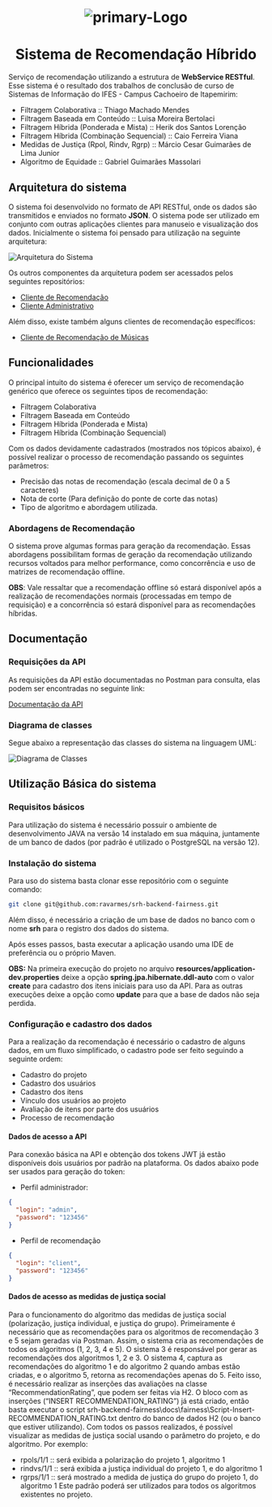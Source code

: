 <h1 align="center">
    <img src="https://i.ibb.co/tzbzzs9/primary-Logo.png" alt="primary-Logo" border="0">
</h1>

<h1 align="center">
    Sistema de Recomendação Híbrido
</h1>

Serviço de recomendação utilizando a estrutura de **WebService RESTful**. 
Esse sistema é o resultado dos trabalhos de conclusão de curso de Sistemas de Informação do IFES - Campus Cachoeiro de Itapemirim:

- Filtragem Colaborativa :: Thiago Machado Mendes
- Filtragem Baseada em Conteúdo :: Luisa Moreira Bertolaci
- Filtragem Híbrida (Ponderada e Mista) :: Herik dos Santos Lorenção
- Filtragem Híbrida (Combinação Sequencial) :: Caio Ferreira Viana
- Medidas de Justiça (Rpol, Rindv, Rgrp) :: Márcio Cesar Guimarães de Lima Junior
- Algoritmo de Equidade :: Gabriel Guimarães Massolari

## Arquitetura do sistema

O sistema foi desenvolvido no formato de API RESTful, onde os dados são transmitidos e enviados no formato **JSON**. O sistema pode ser utilizado em conjunto com outras aplicações clientes para manuseio e visualização dos dados. Inicialmente o sistema foi pensado para utilização na seguinte arquitetura:

![Arquitetura do Sistema](https://i.ibb.co/Jd6wrnf/arquitetura.png)

Os outros componentes da arquitetura podem ser acessados pelos seguintes repositórios:

- [Cliente de Recomendação](https://github.com/herikLorencao/srh-client)
- [Cliente Administrativo](https://github.com/herikLorencao/srh-client-admin)

Além disso, existe também alguns clientes de recomendação específicos:

- [Cliente de Recomendação de Músicas](https://github.com/herikLorencao/srh-findbymusic)

## Funcionalidades

O principal intuito do sistema é oferecer um serviço de recomendação genérico que oferece os seguintes tipos de recomendação:

- Filtragem Colaborativa
- Filtragem Baseada em Conteúdo
- Filtragem Híbrida (Ponderada e Mista)
- Filtragem Híbrida (Combinação Sequencial)

Com os dados devidamente cadastrados (mostrados nos tópicos abaixo), é possível realizar o processo de recomendação passando os seguintes parâmetros:

- Precisão das notas de recomendação (escala decimal de 0 a 5 caracteres)
- Nota de corte (Para definição do ponte de corte das notas)
- Tipo de algoritmo e abordagem utilizada.

### Abordagens de Recomendação

O sistema prove algumas formas para geração da recomendação. Essas abordagens possibilitam formas de geração da recomendação utilizando recursos voltados para melhor performance, como concorrência e uso de matrizes de recomendação offline.

**OBS**: Vale ressaltar que a recomendação offline só estará disponível após a realização de recomendações normais (processadas em tempo de requisição) e a concorrência só estará disponível para as recomendações híbridas.

## Documentação

### Requisições da API

As requisições da API estão documentadas no Postman para consulta, elas podem ser encontradas no seguinte link:

[Documentação da API](https://documenter.getpostman.com/view/16559558/2s8YzMXkQb)

### Diagrama de classes

Segue abaixo a representação das classes do sistema na linguagem UML:

![Diagrama de Classes](https://i.ibb.co/1Kz7n4n/diagram.jpg)

## Utilização Básica do sistema

### Requisitos básicos

Para utilização do sistema é necessário possuir o ambiente de desenvolvimento JAVA na versão 14 instalado em sua máquina, juntamente de um banco de dados (por padrão é utilizado o PostgreSQL na versão 12).

### Instalação do sistema

Para uso do sistema basta clonar esse repositório com o seguinte comando:

```bash
git clone git@github.com:ravarmes/srh-backend-fairness.git
```

Além disso, é necessário a criação de um base de dados no banco com o nome **srh** para o registro dos dados do sistema.

Após esses passos, basta executar a aplicação usando uma IDE de preferência ou o próprio Maven.

**OBS:** Na primeira execução do projeto no arquivo **resources/application-dev.properties** deixe a opção **spring.jpa.hibernate.ddl-auto**
com o valor **create** para cadastro dos itens iniciais para uso da API. Para as outras execuções deixe a opção como **update** para que a
base de dados não seja perdida. 

### Configuração e cadastro dos dados

Para a realização da recomendação é necessário o cadastro de alguns dados, em um fluxo simplificado, o cadastro pode ser feito seguindo a seguinte ordem:

- Cadastro do projeto
- Cadastro dos usuários
- Cadastro dos itens
- Vínculo dos usuários ao projeto
- Avaliação de itens por parte dos usuários
- Processo de recomendação

#### Dados de acesso a API

Para conexão básica na API e obtenção dos tokens JWT já estão disponíveis dois usuários por padrão na plataforma. Os dados
abaixo pode ser usados para geração do token:

- Perfil administrador:

```json
{
  "login": "admin",
  "password": "123456"
}
```

- Perfil de recomendação

```json
{
  "login": "client",
  "password": "123456"
}
```

#### Dados de acesso as medidas de justiça social

Para o funcionamento do algoritmo das medidas de justiça social (polarização, justiça individual, e justiça do grupo). Primeiramente é necessário que as recomendações para os algoritmos de recomendação 3 e 5 sejam geradas via Postman. Assim, o sistema cria as recomendações de todos os algoritmos (1, 2, 3, 4 e 5). O sistema 3 é responsável por gerar as recomendações dos algoritmos 1, 2 e 3. O sistema 4, captura as recomendações do algoritmo 1 e do algoritmo 2 quando ambas estão criadas, e o algoritmo 5, retorna as recomendações apenas do 5. 
Feito isso, é necessário realizar as inserções das avaliações na classe “RecommendationRating”, que podem ser feitas via H2. O bloco com as inserções (“INSERT RECOMMENDATION_RATING”) já está criado, então basta executar o script srh-backend-fairness\docs\fairness\Script-Insert-RECOMMENDATION_RATING.txt dentro do banco de dados H2 (ou o banco que estiver utilizando). 
Com todos os passos realizados, é possível visualizar as medidas de justiça social usando o parâmetro do projeto, e do algoritmo. Por exemplo:
- rpols/1/1 :: será exibida a polarização do projeto 1, algoritmo 1
- rindvs/1/1 :: será exibida a justiça individual do projeto 1, e do algoritmo 1
- rgrps/1/1 :: será mostrado a medida de justiça do grupo do projeto 1, do algoritmo 1
Este padrão poderá ser utilizados para todos os algoritmos existentes no projeto.
